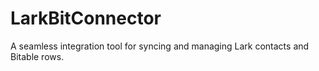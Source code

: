# LarkBitConnector
A seamless integration tool for syncing and managing Lark contacts and Bitable rows.
